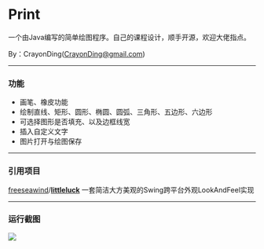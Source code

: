 # Print
一个由Java编写的简单绘图程序。自己的课程设计，顺手开源，欢迎大佬指点。

By：CrayonDing(CrayonDing@gmail.com)

------

### 功能

* 画笔、橡皮功能
* 绘制直线、矩形、圆形、椭圆、圆弧、三角形、五边形、六边形
* 可选择图形是否填充、以及边框线宽
* 插入自定义文字
* 图片打开与绘图保存

------

### 引用项目

[freeseawind](https://github.com/freeseawind)/**[littleluck](https://github.com/freeseawind/littleluck)** 一套简洁大方美观的Swing跨平台外观LookAndFeel实现

------

### 运行截图

![](https://s2.loli.net/2022/01/13/tLBeXDOpgwm63RU.png)
